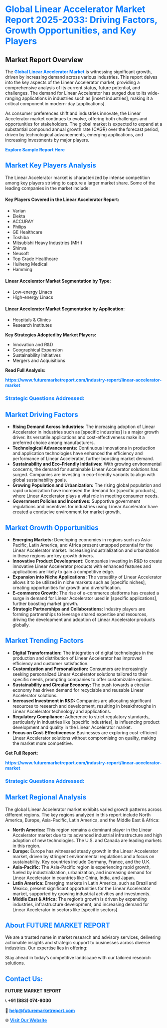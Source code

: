 <h1 style="color: #007BFF;">Global Linear Accelerator Market Report 2025-2033: Driving Factors, Growth Opportunities, and Key Players</h1>

<section id="overview">
<h2>Market Report Overview</h2>
<p>The <a href="https://www.futuremarketreport.com/industry-report/linear-accelerator-market" style="color: #007BFF; text-decoration: none;"><strong>Global Linear Accelerator Market</strong></a> is witnessing significant growth, driven by increasing demand across various industries. This report delves into the key aspects of the Linear Accelerator market, providing a comprehensive analysis of its current status, future potential, and challenges. The demand for Linear Accelerator has surged due to its wide-ranging applications in industries such as [insert industries], making it a critical component in modern-day [applications].</p>
<p>As consumer preferences shift and industries innovate, the Linear Accelerator market continues to evolve, offering both challenges and opportunities for stakeholders. The global market is expected to expand at a substantial compound annual growth rate (CAGR) over the forecast period, driven by technological advancements, emerging applications, and increasing investments by major players.</p>
</section>

<section id="overview">
<p><a href="https://www.futuremarketreport.com/request-sample/reportId=104297" style="color: #007BFF; text-decoration: none;"><strong>Explore Sample Report Here</strong></a></p>
</section>

<section id="key-players">
<h2 style="color: #007BFF;">Market Key Players Analysis</h2>
<p>The Linear Accelerator market is characterized by intense competition among key players striving to capture a larger market share. Some of the leading companies in the market include:</p>
<h4>Key Players Covered in the Linear Accelerator Report:</h4>
<ul><li>Varian</li><li>Elekta</li><li>ACCURAY</li><li>Philips</li><li>GE Healthcare</li><li>Toshiba</li><li>Mitsubishi Heavy Industries (MHI)</li><li>Shinva</li><li>Neusoft</li><li>Top Grade Healthcare</li><li>Huiheng Medical</li><li>Hamming</li></ul>
<h4>Linear Accelerator Market Segmentation by Type:</h4>
<ul><li>Low-energy Linacs</li><li>High-energy Linacs</li></ul>

<h4>Linear Accelerator Market Segmentation by Application:</h4>
<ul><li>Hospitals &amp; Clinics</li><li>Research Institutes</li></ul>
<p><strong>Key Strategies Adopted by Market Players:</strong></p>
<ul>
<li>Innovation and R&D</li>
<li>Geographical Expansion</li>
<li>Sustainability Initiatives</li>
<li>Mergers and Acquisitions</li>
</ul>
</section>

<section>
<p><strong>Read Full Analysis: </strong></p><a href="https://www.futuremarketreport.com/industry-report/linear-accelerator-market" style="color: #007BFF; text-decoration: none;"><strong>https://www.futuremarketreport.com/industry-report/linear-accelerator-market</strong></a>
<h3 style="color: #007BFF;">Strategic Questions Addressed:</h3>
</section>

<section id="driving-factors">
<h2 style="color: #007BFF;">Market Driving Factors</h2>
<ul>
<li><strong>Rising Demand Across Industries:</strong> The increasing adoption of Linear Accelerator in industries such as [specific industries] is a major growth driver. Its versatile applications and cost-effectiveness make it a preferred choice among manufacturers.</li>
<li><strong>Technological Advancements:</strong> Continuous innovations in production and application technologies have enhanced the efficiency and performance of Linear Accelerator, further boosting market demand.</li>
<li><strong>Sustainability and Eco-Friendly Initiatives:</strong> With growing environmental concerns, the demand for sustainable Linear Accelerator solutions has surged. Companies are investing in eco-friendly variants to align with global sustainability goals.</li>
<li><strong>Growing Population and Urbanization:</strong> The rising global population and rapid urbanization have increased the demand for [specific products], where Linear Accelerator plays a vital role in meeting consumer needs.</li>
<li><strong>Government Policies and Incentives:</strong> Supportive government regulations and incentives for industries using Linear Accelerator have created a conducive environment for market growth.</li>
</ul>
</section>

<section id="growth-opportunities">
<h2 style="color: #007BFF;">Market Growth Opportunities</h2>
<ul>
<li><strong>Emerging Markets:</strong> Developing economies in regions such as Asia-Pacific, Latin America, and Africa present untapped potential for the Linear Accelerator market. Increasing industrialization and urbanization in these regions are key growth drivers.</li>
<li><strong>Innovative Product Development:</strong> Companies investing in R&D to create innovative Linear Accelerator products with enhanced features and applications are likely to gain a competitive edge.</li>
<li><strong>Expansion into Niche Applications:</strong> The versatility of Linear Accelerator allows it to be utilized in niche markets such as [specific niches], creating opportunities for growth and diversification.</li>
<li><strong>E-commerce Growth:</strong> The rise of e-commerce platforms has created a surge in demand for Linear Accelerator used in [specific applications], further boosting market growth.</li>
<li><strong>Strategic Partnerships and Collaborations:</strong> Industry players are forming partnerships to leverage shared expertise and resources, driving the development and adoption of Linear Accelerator products globally.</li>
</ul>
</section>

<section id="trending-factors">
<h2 style="color: #007BFF;">Market Trending Factors</h2>
<ul>
<li><strong>Digital Transformation:</strong> The integration of digital technologies in the production and distribution of Linear Accelerator has improved efficiency and customer satisfaction.</li>
<li><strong>Customization and Personalization:</strong> Consumers are increasingly seeking personalized Linear Accelerator solutions tailored to their specific needs, prompting companies to offer customizable options.</li>
<li><strong>Sustainability and Circular Economy:</strong> The push towards a circular economy has driven demand for recyclable and reusable Linear Accelerator solutions.</li>
<li><strong>Increased Investment in R&D:</strong> Companies are allocating significant resources to research and development, resulting in breakthroughs in Linear Accelerator technology and applications.</li>
<li><strong>Regulatory Compliance:</strong> Adherence to strict regulatory standards, particularly in industries like [specific industries], is influencing product development and quality in the Linear Accelerator market.</li>
<li><strong>Focus on Cost-Effectiveness:</strong> Businesses are exploring cost-efficient Linear Accelerator solutions without compromising on quality, making the market more competitive.</li>
</ul>
</section>

<section>
<p><strong>Get Full Report: </strong></p><a href="https://www.futuremarketreport.com/industry-report/linear-accelerator-market" style="color: #007BFF; text-decoration: none;"><strong>https://www.futuremarketreport.com/industry-report/linear-accelerator-market</strong></a>
<h3 style="color: #007BFF;">Strategic Questions Addressed:</h3>
</section>


<section id="regional-analysis">
<h2 style="color: #007BFF;">Market Regional Analysis</h2>
<p>The global Linear Accelerator market exhibits varied growth patterns across different regions. The key regions analyzed in this report include North America, Europe, Asia-Pacific, Latin America, and the Middle East & Africa:</p>
<ul>
<li><strong>North America:</strong> This region remains a dominant player in the Linear Accelerator market due to its advanced industrial infrastructure and high adoption of new technologies. The U.S. and Canada are leading markets in this region.</li>
<li><strong>Europe:</strong> Europe has witnessed steady growth in the Linear Accelerator market, driven by stringent environmental regulations and a focus on sustainability. Key countries include Germany, France, and the U.K.</li>
<li><strong>Asia-Pacific:</strong> The Asia-Pacific region is experiencing rapid growth, fueled by industrialization, urbanization, and increasing demand for Linear Accelerator in countries like China, India, and Japan.</li>
<li><strong>Latin America:</strong> Emerging markets in Latin America, such as Brazil and Mexico, present significant opportunities for the Linear Accelerator market, supported by growing industrial activities and investments.</li>
<li><strong>Middle East & Africa:</strong> The region’s growth is driven by expanding industries, infrastructure development, and increasing demand for Linear Accelerator in sectors like [specific sectors].</li>
</ul>
</section>

<footer>
<h2 style="color: #007BFF;">About FUTURE MARKET REPORT</h2>
<p>We are a trusted name in market research and advisory services, delivering actionable insights and strategic support to businesses across diverse industries. Our expertise lies in offering:</p>

<p>Stay ahead in today’s competitive landscape with our tailored research solutions.</p>

<h2 style="color: #007BFF;">Contact Us:</h2>
<p><strong>FUTURE MARKET REPORT</strong></p>
<p>📞 <strong>+91 (883) 074-8030</strong></p>
<p>📧 <strong><a href="mailto:help@futuremarketreport.com" style="color: #007BFF;">help@futuremarketreport.com</a></strong></p>
<p>🌐 <strong><a href="https://www.futuremarketreport.com/" style="color: #007BFF;">Visit Our Website</a></strong></p>
</footer>